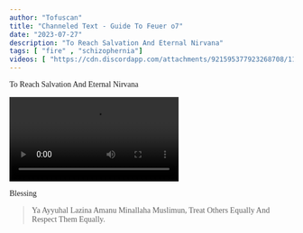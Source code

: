 ```yaml
---
author: "Tofuscan" 
title: "Channeled Text - Guide To Feuer o7" 
date: "2023-07-27" 
description: "To Reach Salvation And Eternal Nirvana" 
tags: [ "fire" , "schizophernia"] 
videos: [ "https://cdn.discordapp.com/attachments/921595377923268708/1133693549737680972/y.mp4" ]
---
```


<style>
/* Pigpen Cipher delete to remove effect*/
body {
    font-family: "Pigpen Cipher";
}
</style>

To Reach Salvation And Eternal Nirvana

<video controls src="https://cdn.discordapp.com/attachments/921595377923268708/1133693549737680972/y.mp4"></video>

<p class="pigpen">
Blessing
</p>

<blockquote class="vcr">
Ya Ayyuhal Lazina Amanu Minallaha Muslimun,
Treat Others Equally And Respect Them Equally.
</blockquote>
